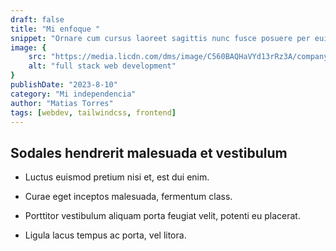 ```yaml
---
draft: false
title: "Mi enfoque "
snippet: "Ornare cum cursus laoreet sagittis nunc fusce posuere per euismod dis vehicula a, semper fames lacus maecenas dictumst pulvinar neque enim non potenti. Torquent hac sociosqu eleifend potenti."
image: {
    src: "https://media.licdn.com/dms/image/C560BAQHaVYd13rRz3A/company-logo_200_200/0/1638831589865?e=1702512000&v=beta&t=u1LVAxhGUCYerdi4BqYixOS94OD0Es6o70bz2KsmIXU",
    alt: "full stack web development"
}
publishDate: "2023-8-10"
category: "Mi independencia"
author: "Matias Torres"
tags: [webdev, tailwindcss, frontend]
---
```


## Sodales hendrerit malesuada et vestibulum

- Luctus euismod pretium nisi et, est dui enim.

- Curae eget inceptos malesuada, fermentum class.

- Porttitor vestibulum aliquam porta feugiat velit, potenti eu placerat.

- Ligula lacus tempus ac porta, vel litora.

